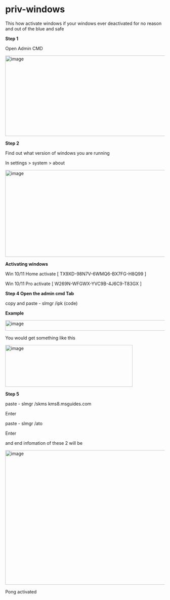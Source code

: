 # priv-windows



This how activate windows if your windows ever deactivated for no reason and out of the blue and safe


<b> Step 1 </b> 

Open Admin CMD

<img width="752" height="254" alt="image" src="https://github.com/user-attachments/assets/526b2732-6b77-4e96-9de4-e6a26b28c21a" />

<b> Step 2 </b>

Find out what version of windows you are running

In settings > system > about

<img width="1048" height="274" alt="image" src="https://github.com/user-attachments/assets/b5744c78-8ae0-4657-be72-f682481f431c" />

<b> Activating windows </b>

Win 10/11 Home activate [ TX9XD-98N7V-6WMQ6-BX7FG-H8Q99 ]

Win 10/11 Pro activate [ W269N-WFGWX-YVC9B-4J6C9-T83GX ]

<b> Step 4 
 Open the admin cmd Tab </b>

copy and paste - slmgr /ipk (code) 

<b> Example </b>

<img width="567" height="33" alt="image" src="https://github.com/user-attachments/assets/eee71659-d9da-4855-9f42-a9a13620b3de" />

You would get something like this 

<img width="402" height="132" alt="image" src="https://github.com/user-attachments/assets/2a76cfbe-3512-476e-88a0-9fb28b0ac2a1" />

<b> Step 5 </b>

paste - slmgr /skms kms8.msguides.com

Enter

paste - slmgr /ato

Enter 

and end infomation of these 2 will be 

<img width="899" height="424" alt="image" src="https://github.com/user-attachments/assets/88cf594c-456b-4bb5-a2d7-00af7c4b9c81" />


Pong activated




